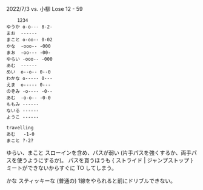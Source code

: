 2022/7/3
vs. 小柳
Lose 12 - 59
```
	1234
ゆうか	o-o--- 8-2-
まお	------ 
まこと	o-oo-- 0-02
かな	-ooo-- -000
まお	-oo--- -00-
ゆらい	-ooo-- -000
あむ	------
めい	o--o-- 0--0
わかな	o----- 0---
えま	o----- 0---
のぞみ	-o---- -0--
あむ	-o-o-- -0-0
ももみ	------
ないる	------
ようこ	------

travelling
あむ   -1-0
まこと ?-2?
```

ゆらい、まこと
スローインを含め、パスが弱い (片手パスを強くするか、両手パスを使うようにするか)。
パスを貰うほうも { ストライド | ジャンプストップ } ミートができないからすぐに
TO してしまう。

かな
スティッキーな (普通の) 1線をやられると前にドリブルできない。
